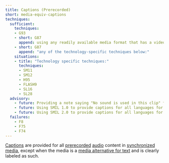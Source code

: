 ```yaml
---
title: Captions (Prerecorded)
short: media-equiv-captions
techniques:
  sufficient:
    techniques:
    - G93
    - short: G87
      append: using any readily available media format that has a video player that supports closed captioning
    - short: G87
      append: "any of the technology-specific techniques below:"
    situations:
    - title: "Technology specific techniques:"
      techniques:
      - SM11
      - SM12
      - H95
      - FLASH9
      - SL16
      - SL28
  advisory:
    - future: Providing a note saying "No sound is used in this clip" for video-only clips
    - future: Using SMIL 1.0 to provide captions for all languages for which there are audio tracks
    - future: Using SMIL 2.0 to provide captions for all languages for which there are audio tracks
  failures:
    - F8
    - F75
    - F74
---
```


<a href="http://www.w3.org/TR/2008/REC-WCAG20-20081211/#captionsdef" class="termref">Captions</a> are provided for all <a href="http://www.w3.org/TR/2008/REC-WCAG20-20081211/#prerecordeddef" class="termref">prerecorded</a> <a href="http://www.w3.org/TR/2008/REC-WCAG20-20081211/#audiodef" class="termref">audio</a> content in <a href="http://www.w3.org/TR/2008/REC-WCAG20-20081211/#synchronizedmediadef" class="termref">synchronized media</a>, except when the media is a <a href="http://www.w3.org/TR/2008/REC-WCAG20-20081211/#multimedia-alt-textdef" class="termref">media alternative for text</a> and is clearly labeled as such.